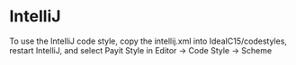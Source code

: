 # IntelliJ

To use the IntelliJ code style, copy the intellij.xml into IdeaIC15/codestyles,
restart IntelliJ, and select Payit Style in Editor -> Code Style -> Scheme
